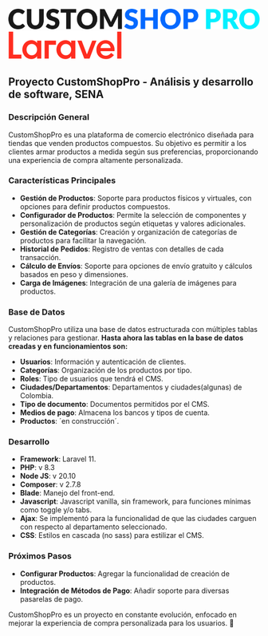 ![CustomShopPro Logo](public/assets/media/images/CUSTOMSHOP-PRO-logo.svg)  
![Laravel Logo](public/assets/media/images/Logotype.svg) 


## Proyecto CustomShopPro - Análisis y desarrollo de software, SENA

### Descripción General
CustomShopPro es una plataforma de comercio electrónico diseñada para tiendas que venden productos compuestos. Su objetivo es permitir a los clientes armar productos a medida según sus preferencias, proporcionando una experiencia de compra altamente personalizada.

### Características Principales
- **Gestión de Productos**: Soporte para productos físicos y virtuales, con opciones para definir productos compuestos.
- **Configurador de Productos**: Permite la selección de componentes y personalización de productos según etiquetas y valores adicionales.
- **Gestión de Categorías**: Creación y organización de categorías de productos para facilitar la navegación.
- **Historial de Pedidos**: Registro de ventas con detalles de cada transacción.
- **Cálculo de Envíos**: Soporte para opciones de envío gratuito y cálculos basados en peso y dimensiones.
- **Carga de Imágenes**: Integración de una galería de imágenes para productos.

### Base de Datos
CustomShopPro utiliza una base de datos estructurada con múltiples tablas y relaciones para gestionar.
**Hasta ahora las tablas en la base de datos creadas y en funcionamientos son:**
- **Usuarios**: Información y autenticación de clientes.
- **Categorías**: Organización de los productos por tipo.
- **Roles**: Tipo de usuarios que tendrá el CMS.
- **Ciudades/Departamentos**: Departamentos y ciudades(algunas) de Colombia.
- **Tipo de documento**: Documentos permitidos por el CMS.
- **Medios de pago**: Almacena los bancos y tipos de cuenta.
- **Productos**: ´en construcción´.


### Desarrollo
- **Framework**: Laravel 11.
- **PHP**: v 8.3
- **Node JS**: v 20.10
- **Composer**: v 2.7.8
- **Blade**: Manejo del front-end.
- **Javascript**: Javascript vanilla, sin framework, para funciones mínimas como toggle y/o tabs.
- **Ajax**: Se implementó para la funcionalidad de que las ciudades carguen con respecto al departamento seleccionado.
- **CSS**: Estilos en cascada (no sass) para estilizar el CMS.
### Próximos Pasos
- **Configurar Productos**: Agregar la funcionalidad de creación de productos.
- **Integración de Métodos de Pago**: Añadir soporte para diversas pasarelas de pago.

CustomShopPro es un proyecto en constante evolución, enfocado en mejorar la experiencia de compra personalizada para los usuarios. 🚀
